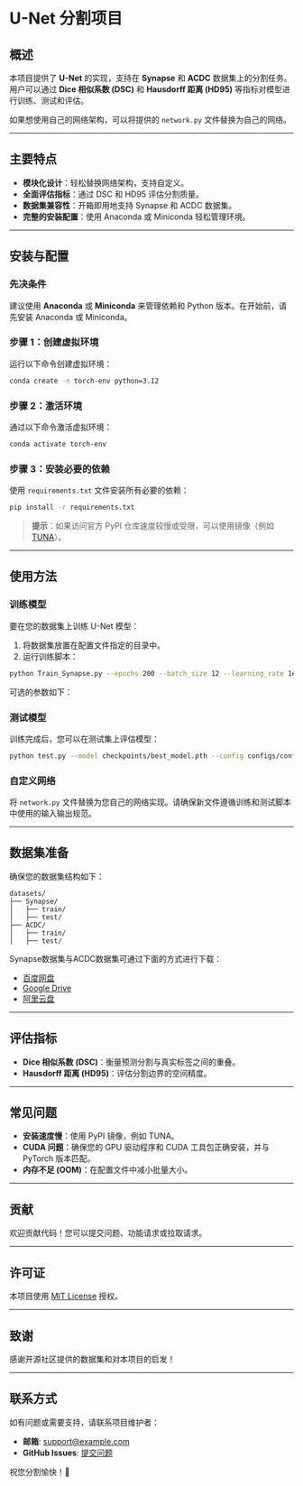 # U-Net 分割项目

## 概述
本项目提供了 **U-Net** 的实现，支持在 **Synapse** 和 **ACDC** 数据集上的分割任务。用户可以通过 **Dice 相似系数 (DSC)** 和 **Hausdorff 距离 (HD95)** 等指标对模型进行训练、测试和评估。

如果想使用自己的网络架构，可以将提供的 `network.py` 文件替换为自己的网络。

---

## 主要特点
- **模块化设计**：轻松替换网络架构，支持自定义。
- **全面评估指标**：通过 DSC 和 HD95 评估分割质量。
- **数据集兼容性**：开箱即用地支持 Synapse 和 ACDC 数据集。
- **完整的安装配置**：使用 Anaconda 或 Miniconda 轻松管理环境。

---

## 安装与配置

### 先决条件
建议使用 **Anaconda** 或 **Miniconda** 来管理依赖和 Python 版本。在开始前，请先安装 Anaconda 或 Miniconda。

### 步骤 1：创建虚拟环境
运行以下命令创建虚拟环境：

```bash
conda create -n torch-env python=3.12
```

### 步骤 2：激活环境
通过以下命令激活虚拟环境：

```bash
conda activate torch-env
```

### 步骤 3：安装必要的依赖
使用 `requirements.txt` 文件安装所有必要的依赖：

```bash
pip install -r requirements.txt
```

> **提示**：如果访问官方 PyPI 仓库速度较慢或受限，可以使用镜像（例如 [TUNA](https://mirrors.tuna.tsinghua.edu.cn/help/pypi/)）。

---

## 使用方法

### 训练模型
要在您的数据集上训练 U-Net 模型：
1. 将数据集放置在配置文件指定的目录中。
2. 运行训练脚本：

```bash
python Train_Synapse.py --epochs 200 --batch_size 12 --learning_rate 1e-3 --log_path "./result/Unet/Synapse/Training.log" --img_size 224 --pth_path "./result/Unet/Synapse/Pth" --tensorboard_path "./result/Unet/Synapse/Train" --multi_gpu
```

可选的参数如下：


### 测试模型
训练完成后，您可以在测试集上评估模型：

```bash
python test.py --model checkpoints/best_model.pth --config configs/config.yaml
```

### 自定义网络
将 `network.py` 文件替换为您自己的网络实现。请确保新文件遵循训练和测试脚本中使用的输入输出规范。

---

## 数据集准备
确保您的数据集结构如下：
```
datasets/
├── Synapse/
│   ├── train/
│   ├── test/
├── ACDC/
│   ├── train/
│   ├── test/
```

Synapse数据集与ACDC数据集可通过下面的方式进行下载：
* [百度网盘](https://pan.baidu.com/s/123)
* [Google Drive](https://drive.google.com)
* [阿里云盘](https://drive.aliyun.com)

---

## 评估指标
- **Dice 相似系数 (DSC)**：衡量预测分割与真实标签之间的重叠。
- **Hausdorff 距离 (HD95)**：评估分割边界的空间精度。

---

## 常见问题
- **安装速度慢**：使用 PyPI 镜像，例如 TUNA。
- **CUDA 问题**：确保您的 GPU 驱动程序和 CUDA 工具包正确安装，并与 PyTorch 版本匹配。
- **内存不足 (OOM)**：在配置文件中减小批量大小。

---

## 贡献
欢迎贡献代码！您可以提交问题、功能请求或拉取请求。

---

## 许可证
本项目使用 [MIT License](LICENSE) 授权。

---

## 致谢
感谢开源社区提供的数据集和对本项目的启发！

---

## 联系方式
如有问题或需要支持，请联系项目维护者：
- **邮箱**: support@example.com
- **GitHub Issues**: [提交问题](https://github.com/your-repo/issues)

祝您分割愉快！🚀